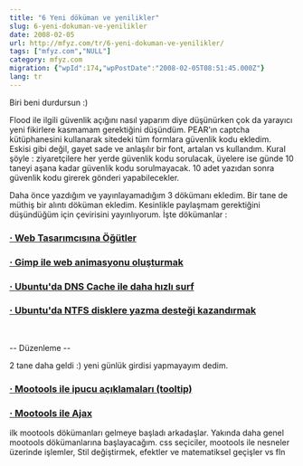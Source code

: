 ```yaml
---
title: "6 Yeni döküman ve yenilikler"
slug: 6-yeni-dokuman-ve-yenilikler
date: 2008-02-05
url: http://mfyz.com/tr/6-yeni-dokuman-ve-yenilikler/
tags: ["mfyz.com","NULL"]
category: mfyz.com
migration: {"wpId":174,"wpPostDate":"2008-02-05T08:51:45.000Z"}
lang: tr
---
```


Biri beni durdursun :)

Flood ile ilgili güvenlik açığını nasıl yaparım diye düşünürken çok da yarayıcı yeni fikirlere kasmamam gerektiğini düşündüm. PEAR'ın captcha kütüphanesini kullanarak sitedeki tüm formlara güvenlik kodu ekledim. Eskisi gibi değil, gayet sade ve anlaşılır bir font, artalan vs kullandım. Kural şöyle : ziyaretçilere her yerde güvenlik kodu sorulacak, üyelere ise günde 10 taneyi aşana kadar güvenlik kodu sorulmayacak. 10 adet yazıdan sonra güvenlik kodu girerek gönderi yapabilecekler.

Daha önce yazdığım ve yayınlayamadığım 3 dökümanı ekledim. Bir tane de müthiş bir alıntı döküman ekledim. Kesinlikle paylaşmam gerektiğini düşündüğüm için çevirisini yayınlıyorum. İşte dökümanlar :

### [· Web Tasarımcısına Öğütler](https://tr.mfyz.com/web-tasarimcisina-ogutler/)

### [· Gimp ile web animasyonu oluşturmak](https://tr.mfyz.com/gimp-ile-web-animasyonu-olusturmak-gif/)

### [· Ubuntu'da DNS Cache ile daha hızlı surf](https://tr.mfyz.com/ubuntuda-dns-cache-ile-daha-hizli-surf/)

### [· Ubuntu'da NTFS disklere yazma desteği kazandırmak](https://tr.mfyz.com/ubuntuda-ntfs-disklere-yazma-destegi-kazandirmak/)

 

\-- Düzenleme --

2 tane daha geldi :) yeni günlük girdisi yapmayayım dedim.

### [· Mootools ile ipucu açıklamaları (tooltip)](https://tr.mfyz.com/mootools-ile-ipucu-aciklamalari-tooltip/)

### [· Mootools ile Ajax](https://tr.mfyz.com/mootools-ile-ajax/)

ilk mootools dökümanları gelmeye başladı arkadaşlar. Yakında daha genel mootools dökümanlarına başlayacağım. css seçiciler, mootools ile nesneler üzerinde işlemler, Stil değiştirmek, efektler ve matematiksel geçişler vs fln